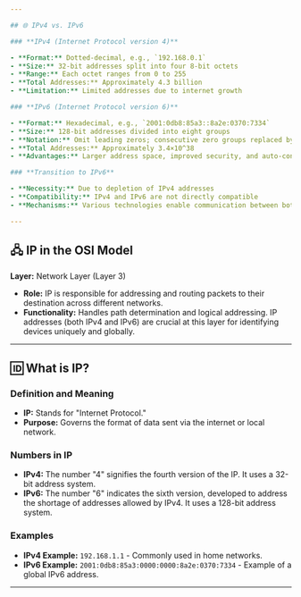 ```yaml
---

## 🌐 IPv4 vs. IPv6

### **IPv4 (Internet Protocol version 4)**

- **Format:** Dotted-decimal, e.g., `192.168.0.1`
- **Size:** 32-bit addresses split into four 8-bit octets
- **Range:** Each octet ranges from 0 to 255
- **Total Addresses:** Approximately 4.3 billion
- **Limitation:** Limited addresses due to internet growth

### **IPv6 (Internet Protocol version 6)**

- **Format:** Hexadecimal, e.g., `2001:0db8:85a3::8a2e:0370:7334`
- **Size:** 128-bit addresses divided into eight groups
- **Notation:** Omit leading zeros; consecutive zero groups replaced by `::`
- **Total Addresses:** Approximately 3.4×10^38
- **Advantages:** Larger address space, improved security, and auto-configuration

### **Transition to IPv6**

- **Necessity:** Due to depletion of IPv4 addresses
- **Compatibility:** IPv4 and IPv6 are not directly compatible
- **Mechanisms:** Various technologies enable communication between both protocols

---
```


## 🖧 IP in the OSI Model

**Layer:** Network Layer (Layer 3)

- **Role:** IP is responsible for addressing and routing packets to their destination across different networks.
- **Functionality:** Handles path determination and logical addressing. IP addresses (both IPv4 and IPv6) are crucial at this layer for identifying devices uniquely and globally.

---

## 🆔 What is IP?

### **Definition and Meaning**

- **IP:** Stands for "Internet Protocol."
- **Purpose:** Governs the format of data sent via the internet or local network.

### **Numbers in IP**

- **IPv4:** The number "4" signifies the fourth version of the IP. It uses a 32-bit address system.
- **IPv6:** The number "6" indicates the sixth version, developed to address the shortage of addresses allowed by IPv4. It uses a 128-bit address system.

### **Examples**

- **IPv4 Example:** `192.168.1.1` - Commonly used in home networks.
- **IPv6 Example:** `2001:0db8:85a3:0000:0000:8a2e:0370:7334` - Example of a global IPv6 address.

---